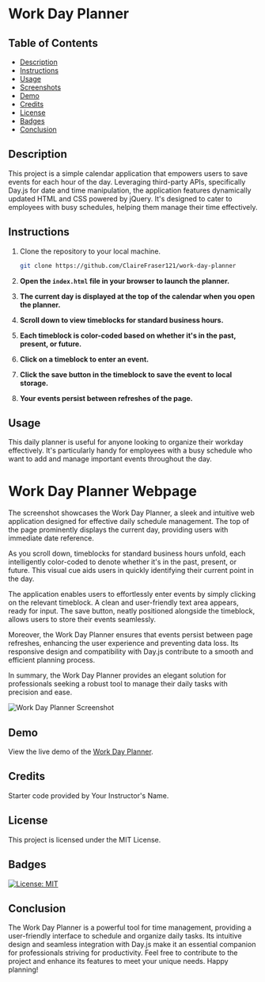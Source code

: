 # Work Day Planner

## Table of Contents

- [Description](#description)
- [Instructions](#instructions)
- [Usage](#usage)
- [Screenshots](#work-day-planner-webpage)
- [Demo](#demo)
- [Credits](#credits)
- [License](#license)
- [Badges](#badges)
- [Conclusion](#conclusion)

## Description

This project is a simple calendar application that empowers users to save events for each hour of the day. Leveraging third-party APIs, specifically Day.js for date and time manipulation, the application features dynamically updated HTML and CSS powered by jQuery. It's designed to cater to employees with busy schedules, helping them manage their time effectively.

## Instructions

1. Clone the repository to your local machine.

   ```bash
   git clone https://github.com/ClaireFraser121/work-day-planner

1. **Open the `index.html` file in your browser to launch the planner.**

2. **The current day is displayed at the top of the calendar when you open the planner.**

3. **Scroll down to view timeblocks for standard business hours.**

4. **Each timeblock is color-coded based on whether it's in the past, present, or future.**

5. **Click on a timeblock to enter an event.**

6. **Click the save button in the timeblock to save the event to local storage.**

7. **Your events persist between refreshes of the page.**

## Usage

This daily planner is useful for anyone looking to organize their workday effectively. It's particularly handy for employees with a busy schedule who want to add and manage important events throughout the day.

# Work Day Planner Webpage

The screenshot showcases the Work Day Planner, a sleek and intuitive web application designed for effective daily schedule management. The top of the page prominently displays the current day, providing users with immediate date reference.

As you scroll down, timeblocks for standard business hours unfold, each intelligently color-coded to denote whether it's in the past, present, or future. This visual cue aids users in quickly identifying their current point in the day.

The application enables users to effortlessly enter events by simply clicking on the relevant timeblock. A clean and user-friendly text area appears, ready for input. The save button, neatly positioned alongside the timeblock, allows users to store their events seamlessly.

Moreover, the Work Day Planner ensures that events persist between page refreshes, enhancing the user experience and preventing data loss. Its responsive design and compatibility with Day.js contribute to a smooth and efficient planning process.

In summary, the Work Day Planner provides an elegant solution for professionals seeking a robust tool to manage their daily tasks with precision and ease.

![Work Day Planner Screenshot](./assets/images/work-day-scheduler.png)

## Demo

View the live demo of the [Work Day Planner](<https://clairefraser121.github.io/work-day-planner/>).

## Credits

Starter code provided by Your Instructor's Name.

## License

This project is licensed under the MIT License.

## Badges

[![License: MIT](https://img.shields.io/badge/License-MIT-yellow.svg)](https://opensource.org/licenses/MIT)

## Conclusion

The Work Day Planner is a powerful tool for time management, providing a user-friendly interface to schedule and organize daily tasks. Its intuitive design and seamless integration with Day.js make it an essential companion for professionals striving for productivity. Feel free to contribute to the project and enhance its features to meet your unique needs. Happy planning!
